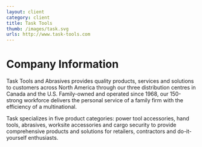 ```yaml
---
layout: client
category: client
title: Task Tools
thumb: /images/task.svg
urls: http://www.task-tools.com
---
```


# Company Information

Task Tools and Abrasives provides quality products, services and solutions to customers across North America through our three distribution centres in Canada and the U.S. Family-owned and operated since 1968, our 150-strong workforce delivers the personal service of a family firm with the efficiency of a multinational.

Task specializes in five product categories: power tool accessories, hand tools, abrasives, worksite accessories and cargo security to provide comprehensive products and solutions for retailers, contractors and do-it-yourself enthusiasts.
